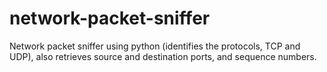 # network-packet-sniffer
Network packet sniffer using python (identifies the protocols, TCP and UDP), also retrieves source and destination ports,  and sequence numbers.
